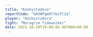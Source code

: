 ```yaml
---
title: "Konkystadora"
reportCode: "6AVWPgm8tYbcFC2q"
player: "Konkystadora"
fight: "Morogrim Tidewalker"
date: 2021-10-20T19:00:04.987000+00:00
---
```


